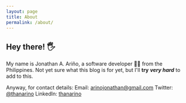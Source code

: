 ```yaml
---
layout: page
title: About
permalink: /about/
---
```


## Hey there! 🖐

My name is Jonathan A. Ariño, a software developer 👨‍💻 from the Philippines. Not yet sure what this blog is for yet, but I'll **try** _**very hard**_ to add to this.

Anyway, for contact details:
Email: [arinojonathan@gmail.com](mailto:arinojonathan@gmail.com)
Twitter: [@thanarino](https://twitter.com/thanarino)
LinkedIn: [thanarino](https://linkedin.com/in/thanarino)